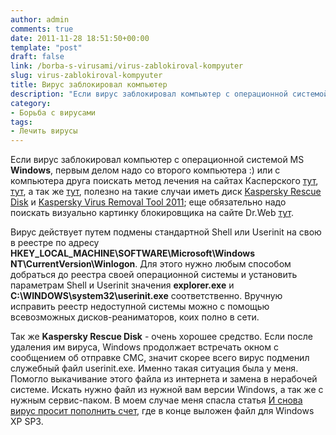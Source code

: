 ```yaml
---
author: admin
comments: true
date: 2011-11-28 18:51:50+00:00
template: "post"
draft: false
link: /borba-s-virusami/virus-zablokiroval-kompyuter
slug: virus-zablokiroval-kompyuter
title: Вирус заблокировал компьютер
description: "Если вирус заблокировал компьютер с операционной системой MS Windows"
category:
- Борьба с вирусами
tags:
- Лечить вирусы
---
```


Если вирус заблокировал компьютер с операционной системой MS **Windows**, первым делом надо со второго компьютера :) или с компьютера друга поискать метод лечения на сайтах Касперского [тут](http://sms.kaspersky.ru), [тут](http://support.kaspersky.ru/faq/?qid=208637133), а так же [тут](http://support.kaspersky.ru/viruses/solutions?qid=208638485), полезно на такие случаи иметь диск [Kaspersky Rescue Disk](http://support.kaspersky.ru/viruses/rescuedisk) и [Kaspersky Virus Removal Tool 2011](http://support.kaspersky.ru/viruses/avptool2011); еще обязательно надо поискать визуально картинку блокировщика на сайте Dr.Web [тут](http://www.drweb.com/unlocker/?lng=ru). 

Вирус действует путем подмены стандартной Shell или Userinit на свою в реестре по адресу **HKEY_LOCAL_MACHINE\SOFTWARE\Microsoft\Windows NT\CurrentVersion\Winlogon**. Для этого нужно любым способом добраться до реестра своей операционной системы и установить параметрам Shell и Userinit значения **explorer.exe** и **C:\WINDOWS\system32\userinit.exe** соответственно. Вручную исправить реестр недоступной системы можно с помощью всевозможных дисков-реаниматоров, коих полно в сети. 

Так же **Kaspersky Rescue Disk** - очень хорошее средство. Если после удаления им вируса, Windows продолжает встречать окном с сообщением об отправке СМС, значит скорее всего вирус подменил служебный файл userinit.exe. Именно такая ситуация была у меня. Помогло выкачивание этого файла из интернета и замена в нерабочей системе. Искать нужно файл из нужной вам версии Windows, а так же с нужным сервис-паком. В моем случае меня спасла статья [И снова вирус просит пополнить счет](http://it-web-log.ru/2011/04/i-snova-virus-prosit-popolnit-schet/), где в конце выложен файл для Windows XP SP3.
